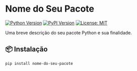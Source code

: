 # Nome do Seu Pacote

[![Python Version](https://img.shields.io/badge/python-3.8%2B-blue)](https://www.python.org/)
[![PyPI Version](https://img.shields.io/pypi/v/nome-do-seu-pacote)](https://pypi.org/project/nome-do-seu-pacote/)
[![License: MIT](https://img.shields.io/badge/License-MIT-yellow.svg)](https://opensource.org/licenses/MIT)

Uma breve descrição do seu pacote Python e sua finalidade.

## 📦 Instalação

```bash
pip install nome-do-seu-pacote
```
